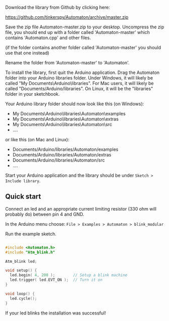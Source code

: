 Download the library from Github  by clicking here: 

<https://github.com/tinkerspy/Automaton/archive/master.zip>

Save the zip file Automaton-master.zip to your desktop. Uncompress the zip file, you should end up with a folder called 'Automaton-master' which contains 'Automaton.cpp' and other files. 

(if the folder contains another folder called 'Automaton-master' you should use that one instead)

Rename the folder from 'Automaton-master' to 'Automaton'.

To install the library, first quit the Arduino application. Drag the Automaton folder into your Arduino libraries folder. Under Windows, it will likely be called "My Documents\Arduino\libraries". For Mac users, it will likely be called "Documents/Arduino/libraries". On Linux, it will be the "libraries" folder in your sketchbook.

Your Arduino library folder should now look like this (on Windows):

- My Documents\Arduino\libraries\Automaton\examples
- My Documents\Arduino\libraries\Automaton\extras
- My Documents\Arduino\libraries\Automaton\src
- ....


or like this (on Mac and Linux):

- Documents/Arduino/libraries/Automaton/examples
- Documents/Arduino/libraries/Automaton/extras
- Documents/Arduino/libraries/Automaton/src
- ....

Start your Arduino application and the library should be under `Sketch > Include library`.


## Quick start ##

Connect an led and an appropriate current limiting resistor (330 ohm will probably do) between pin 4 and GND.

In the Arduino menu choose: `File > Examples > Automaton > blink_modular`

Run the example sketch.

```c++

#include <Automaton.h>
#include "Atm_blink.h"

Atm_blink led;

void setup() {
  led.begin( 4, 200 );        // Setup a blink machine
  led.trigger( led.EVT_ON );  // Turn it on
}

void loop() {
  led.cycle();
}
```

If your led blinks the installation was successful!
